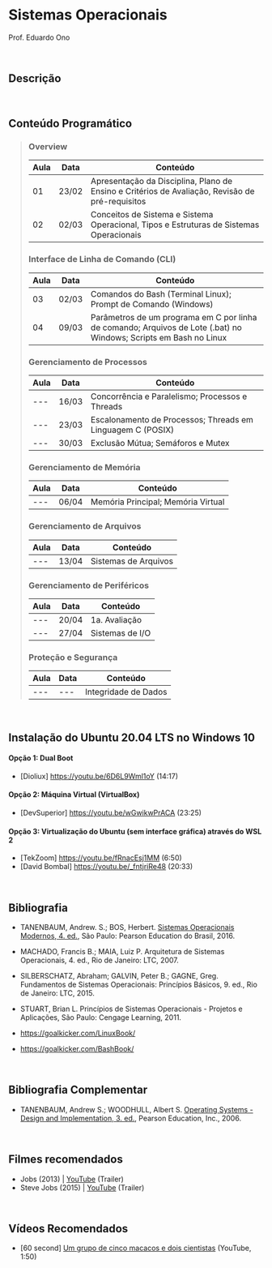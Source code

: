 # Sistemas Operacionais

Prof. Eduardo Ono

<br>

## Descrição

<br>

## Conteúdo Programático

> ### Overview
> Aula | Data  | Conteúdo
> ---  | ---   | ---
> 01   | 23/02 | Apresentação da Disciplina, Plano de Ensino e Critérios de Avaliação, Revisão de pré-requisitos
> 02   | 02/03 | Conceitos de Sistema e Sistema Operacional, Tipos e Estruturas de Sistemas Operacionais
>
> ### Interface de Linha de Comando (CLI)
> Aula | Data  | Conteúdo
> ---  | ---   | ---
> 03   | 02/03 | Comandos do Bash (Terminal Linux); Prompt de Comando (Windows)
> 04   | 09/03 | Parâmetros de um programa em C por linha de comando; Arquivos de Lote (.bat) no Windows; Scripts em Bash no Linux
>
> ### Gerenciamento de Processos
> Aula | Data  | Conteúdo
> ---  | ---   | ---
> ---  | 16/03 | Concorrência e Paralelismo; Processos e Threads
> ---  | 23/03 | Escalonamento de Processos; Threads em Linguagem C (POSIX)
> ---  | 30/03 | Exclusão Mútua; Semáforos e Mutex
>
> ### Gerenciamento de Memória
> Aula | Data  | Conteúdo
> ---  | ---   | ---
> ---  | 06/04 | Memória Principal; Memória Virtual
>
> ### Gerenciamento de Arquivos
> Aula | Data  | Conteúdo
> ---  | ---   | ---
> ---  | 13/04 | Sistemas de Arquivos
>
> ### Gerenciamento de Periféricos
> Aula | Data  | Conteúdo
> ---  | ---   | ---
> ---  | 20/04 | 1a. Avaliação
> ---  | 27/04 | Sistemas de I/O
>
> ### Proteção e Segurança
> Aula | Data  | Conteúdo
> ---  | ---   | ---
> ---  | ---   | Integridade de Dados

<br>

## Instalação do Ubuntu 20.04 LTS no Windows 10

#### Opção 1: Dual Boot
- [Dioliux] https://youtu.be/6D6L9Wml1oY (14:17)

#### Opção 2: Máquina Virtual (VirtualBox)
- [DevSuperior] https://youtu.be/wGwikwPrACA (23:25)

#### Opção 3: Virtualização do Ubuntu (sem interface gráfica) através do WSL 2
- [TekZoom] https://youtu.be/fRnacEsj1MM (6:50)
- [David Bombal] https://youtu.be/_fntjriRe48 (20:33)

<br>

## Bibliografia

* TANENBAUM, Andrew. S.; BOS, Herbert. [Sistemas Operacionais Modernos, 4. ed.](https://archive.org/details/SistemasOperacionaisModernosTanenbaum4Edio/), São Paulo: Pearson Education do Brasil, 2016.

* MACHADO, Francis B.; MAIA, Luiz P. Arquitetura de Sistemas Operacionais, 4. ed., Rio de Janeiro:
 LTC, 2007.

* SILBERSCHATZ, Abraham; GALVIN, Peter B.; GAGNE, Greg. Fundamentos de Sistemas Operacionais: Princípios
 Básicos, 9. ed., Rio de Janeiro: LTC, 2015.

* STUART, Brian L. Princípios de Sistemas Operacionais - Projetos e Aplicações, São Paulo: Cengage Learning, 2011.

* https://goalkicker.com/LinuxBook/

* https://goalkicker.com/BashBook/

<br>

## Bibliografia Complementar

* TANENBAUM, Andrew S.; WOODHULL, Albert S. [Operating Systems - Design and Implementation, 3. ed.](https://archive.org/details/tanenbaum_woodhull_operating-systems-design-implementation-3rd-edition), Pearson Education, Inc., 2006. 

<br>

## Filmes recomendados

* Jobs (2013) | [YouTube](https://youtu.be/SH1jKZwcS9Y) (Trailer)
* Steve Jobs (2015) | [YouTube](https://youtu.be/aEr6K1bwIVs) (Trailer)

<br>

## Vídeos Recomendados

* [60 second] [Um grupo de cinco macacos e dois cientistas](https://www.youtube.com/watch?v=ZAQtwFpkksw) (YouTube, 1:50)
